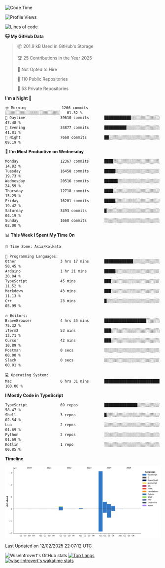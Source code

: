 <!--START_SECTION:waka-->
![Code Time](http://img.shields.io/badge/Code%20Time-2%2C202%20hrs%2049%20mins-blue)

![Profile Views](http://img.shields.io/badge/Profile%20Views-0-blue)

![Lines of code](https://img.shields.io/badge/From%20Hello%20World%20I%27ve%20Written-46.6%20million%20lines%20of%20code-blue)

**🐱 My GitHub Data** 

> 📦 201.9 kB Used in GitHub's Storage 
 > 
> 🏆 25 Contributions in the Year 2025
 > 
> 🚫 Not Opted to Hire
 > 
> 📜 110 Public Repositories 
 > 
> 🔑 53 Private Repositories 
 > 
**I'm a Night 🦉** 

```text
🌞 Morning                1266 commits        ░░░░░░░░░░░░░░░░░░░░░░░░░   01.52 % 
🌆 Daytime                39610 commits       ████████████░░░░░░░░░░░░░   47.48 % 
🌃 Evening                34877 commits       ██████████░░░░░░░░░░░░░░░   41.81 % 
🌙 Night                  7668 commits        ██░░░░░░░░░░░░░░░░░░░░░░░   09.19 % 
```
📅 **I'm Most Productive on Wednesday** 

```text
Monday                   12367 commits       ████░░░░░░░░░░░░░░░░░░░░░   14.82 % 
Tuesday                  16458 commits       █████░░░░░░░░░░░░░░░░░░░░   19.73 % 
Wednesday                20516 commits       ██████░░░░░░░░░░░░░░░░░░░   24.59 % 
Thursday                 12718 commits       ████░░░░░░░░░░░░░░░░░░░░░   15.25 % 
Friday                   16201 commits       █████░░░░░░░░░░░░░░░░░░░░   19.42 % 
Saturday                 3493 commits        █░░░░░░░░░░░░░░░░░░░░░░░░   04.19 % 
Sunday                   1668 commits        ░░░░░░░░░░░░░░░░░░░░░░░░░   02.00 % 
```


📊 **This Week I Spent My Time On** 

```text
🕑︎ Time Zone: Asia/Kolkata

💬 Programming Languages: 
Other                    3 hrs 17 mins       █████████████░░░░░░░░░░░░   50.45 % 
Arduino                  1 hr 21 mins        █████░░░░░░░░░░░░░░░░░░░░   20.84 % 
TypeScript               45 mins             ███░░░░░░░░░░░░░░░░░░░░░░   11.52 % 
Markdown                 43 mins             ███░░░░░░░░░░░░░░░░░░░░░░   11.13 % 
C++                      23 mins             █░░░░░░░░░░░░░░░░░░░░░░░░   05.99 % 

🔥 Editors: 
BraveBrowser             4 hrs 55 mins       ███████████████████░░░░░░   75.32 % 
iTerm2                   53 mins             ███░░░░░░░░░░░░░░░░░░░░░░   13.71 % 
Cursor                   42 mins             ███░░░░░░░░░░░░░░░░░░░░░░   10.89 % 
Postman                  0 secs              ░░░░░░░░░░░░░░░░░░░░░░░░░   00.08 % 
Slack                    0 secs              ░░░░░░░░░░░░░░░░░░░░░░░░░   00.01 % 

💻 Operating System: 
Mac                      6 hrs 31 mins       █████████████████████████   100.00 % 
```

**I Mostly Code in TypeScript** 

```text
TypeScript               69 repos            ███████████████░░░░░░░░░░   58.47 % 
Shell                    3 repos             █░░░░░░░░░░░░░░░░░░░░░░░░   02.54 % 
Lua                      2 repos             ░░░░░░░░░░░░░░░░░░░░░░░░░   01.69 % 
Python                   2 repos             ░░░░░░░░░░░░░░░░░░░░░░░░░   01.69 % 
Kotlin                   1 repo              ░░░░░░░░░░░░░░░░░░░░░░░░░   00.85 % 
```



**Timeline**

![Lines of Code chart](https://raw.githubusercontent.com/wise-introvert/wise-introvert/master/assets/bar_graph.png)


 Last Updated on 12/02/2025 22:07:12 UTC
<!--END_SECTION:waka-->

![WiseIntrovert's GitHub stats](https://github-readme-stats.vercel.app/api?username=wise-introvert&count_private=true&show_icons=true)
[![Top Langs](https://github-readme-stats.vercel.app/api/top-langs/?username=wise-introvert&langs_count=10)](https://github.com/anuraghazra/github-readme-stats)
[![wise-introvert's wakatime stats](https://github-readme-stats.vercel.app/api/wakatime?username=wiseintrovert)](https://github.com/anuraghazra/github-readme-stats)
